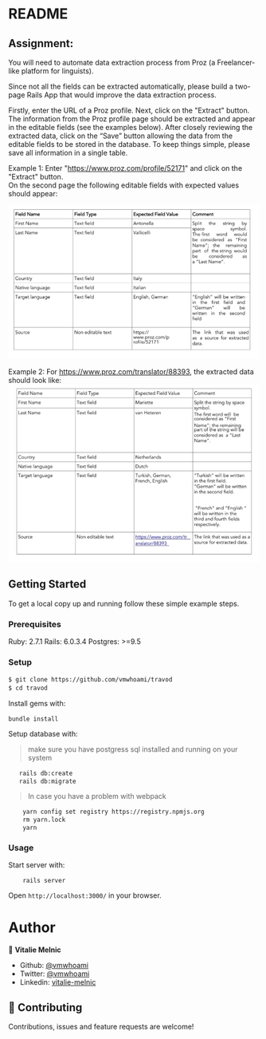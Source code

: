 # README

## Assignment:

You will need to automate data extraction process from Proz (a Freelancer-like platform for linguists).

Since not all the fields can be extracted automatically, please build a two-page Rails App that would improve the data extraction process.

Firstly, enter the URL of a Proz profile. Next, click on the "Extract" button. The information from the Proz profile page should be extracted and appear in the editable fields (see the examples below). After closely reviewing the extracted data, click on the “Save” button allowing the data from the editable fields to be stored in the database. To keep things simple, please save all information in a single table.

Example 1:
Enter "https://www.proz.com/profile/52171" and click on the "Extract" button.  
On the second page the following editable fields with expected values should appear:

![screenshot](./ex_1.jpg)

Example 2:
For https://www.proz.com/translator/88393, the extracted data should look like:
![screenshot](./ex_2.jpg)

## Getting Started

To get a local copy up and running follow these simple example steps.

### Prerequisites

Ruby: 2.7.1
Rails: 6.0.3.4
Postgres: >=9.5

### Setup

```bash
$ git clone https://github.com/vmwhoami/travod
$ cd travod
```

Install gems with:

```
bundle install
```

Setup database with:

> make sure you have postgress sql installed and running on your system

```
   rails db:create
   rails db:migrate
```
> In case you have a problem with webpack
```
    yarn config set registry https://registry.npmjs.org
    rm yarn.lock
    yarn
```

### Usage

Start server with:

```
    rails server
```

Open `http://localhost:3000/` in your browser.

# Author

👤 **Vitalie Melnic**

- Github: [@vmwhoami](https://github.com/vmwhoami)
- Twitter: [@vmwhoami](https://twitter.com/vmwhoami)
- Linkedin: [vitalie-melnic](https://www.linkedin.com/in/vitalie-melnic/)

## 🤝 Contributing

Contributions, issues and feature requests are welcome!
